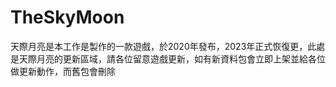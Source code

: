 # TheSkyMoon
天際月亮是本工作是製作的一款遊戲，於2020年發布，2023年正式恢復更，此處是天際月亮的更新區域，請各位留意遊戲更新，如有新資料包會立即上架並給各位做更新動作，而舊包會刪除
